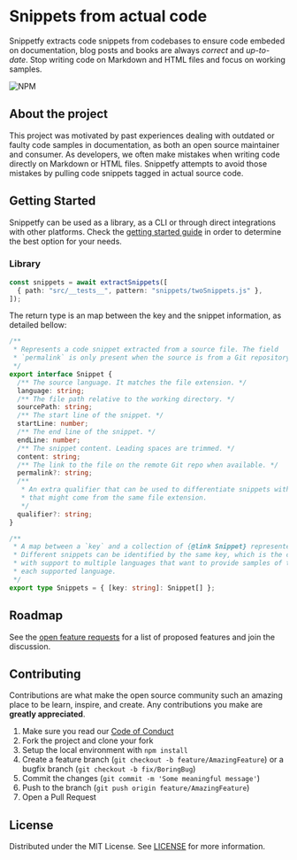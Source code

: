 # Snippets from actual code

Snippetfy extracts code snippets from codebases to ensure code embeded on documentation, blog posts and books are always *correct* and *up-to-date*. Stop writing code on Markdown and HTML files and focus on working samples.


![NPM](https://img.shields.io/npm/v/@snippetfy/core?style=flat-square)


## About the project

This project was motivated by past experiences dealing with outdated or faulty code samples in documentation, as both an open source maintainer and consumer. As developers, we often make mistakes when writing code directly on Markdown or HTML files. Snippetfy attempts to avoid those mistakes by pulling code snippets tagged in actual source code.

## Getting Started

Snippetfy can be used as a library, as a CLI or through direct integrations with other platforms. Check the [getting started guide](https://roxlabs.github.io/snippetfy/getting-started/) in order to determine the best option for your needs.

### Library

<!--- @snippet:include(readme.lib) --->
```ts <!--- extracted from src/__tests__/extractSnippets.spec.ts by snippetfy, do not edit! --->
const snippets = await extractSnippets([
  { path: "src/__tests__", pattern: "snippets/twoSnippets.js" },
]);
```

The return type is an map between the key and the snippet information, as detailed bellow:

<!--- @snippet:include(readme.types) --->
```ts <!--- extracted from src/types.ts by snippetfy, do not edit! --->
/**
 * Represents a code snippet extracted from a source file. The field
 * `permalink` is only present when the source is from a Git repository.
 */
export interface Snippet {
  /** The source language. It matches the file extension. */
  language: string;
  /** The file path relative to the working directory. */
  sourcePath: string;
  /** The start line of the snippet. */
  startLine: number;
  /** The end line of the snippet. */
  endLine: number;
  /** The snippet content. Leading spaces are trimmed. */
  content: string;
  /** The link to the file on the remote Git repo when available. */
  permalink?: string;
  /**
   * An extra qualifier that can be used to differentiate snippets with the same key
   * that might come from the same file extension.
   */
  qualifier?: string;
}

/**
 * A map between a `key` and a collection of {@link Snippet} represented by it.
 * Different snippets can be identified by the same key, which is the case in projects
 * with support to multiple languages that want to provide samples of the same API in
 * each supported language.
 */
export type Snippets = { [key: string]: Snippet[] };
```

## Roadmap

See the [open feature requests](https://github.com/roxlabs/snippetfy/labels/enhancement) for a list of proposed features and join the discussion.

## Contributing

Contributions are what make the open source community such an amazing place to be learn, inspire, and create. Any contributions you make are **greatly appreciated**.

1. Make sure you read our [Code of Conduct](https://github.com/roxlabs/snippetfy/blob/main/CODE_OF_CONDUCT.md)
1. Fork the project and clone your fork
1. Setup the local environment with `npm install`
1. Create a feature branch (`git checkout -b feature/AmazingFeature`) or a bugfix branch (`git checkout -b fix/BoringBug`)
1. Commit the changes (`git commit -m 'Some meaningful message'`)
1. Push to the branch (`git push origin feature/AmazingFeature`)
1. Open a Pull Request


## License

Distributed under the MIT License. See [LICENSE](https://github.com/roxlabs/snippetfy/blob/main/LICENSE) for more information.
